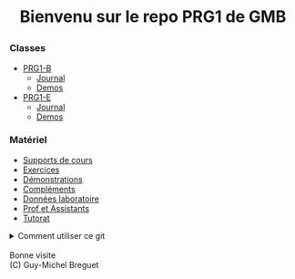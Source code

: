 # <p style="text-align: center;">Bienvenu sur le repo PRG1 de GMB</p>

### Classes
- [PRG1-B](https://github.com/2024-PRG1-GMB/COURS/tree/main/Classe_PRG1-B)
	- [Journal](https://github.com/2024-PRG1-GMB/COURS/blob/main/Classe_PRG1-B/readme.md)
	- [Demos](https://github.com/2024-PRG1-GMB/COURS/tree/main/Classe_PRG1-B/Demos_PRG1_B)
- [PRG1-E](https://github.com/2024-PRG1-GMB/COURS/tree/main/Classe_PRG1-E)
	- [Journal](https://github.com/2024-PRG1-GMB/COURS/blob/main/Classe_PRG1-E/readme.md)
	- [Demos](https://github.com/2024-PRG1-GMB/COURS/tree/main/Classe_PRG1-E/Demos_PRG1_E)

### Matériel
- [Supports de cours](https://github.com/2024-PRG1-GMB/COURS/tree/main/1_Slides)
- [Exercices](https://github.com/PRG1-HEIGVD/PRG1_Recueil_Exercices)
- [Démonstrations](https://github.com/gmbreguet/PRG1_GMB_DEMO)
- [Compléments](https://github.com/2024-PRG1-GMB/COURS/tree/main/Complements) 
- [Données laboratoire](https://github.com/2024-PRG1-GMB/COURS/Labo_Donnee) 
- [Prof et Assistants](https://github.com/2024-PRG1-GMB/COURS/blob/main/Prof_Assistants.md)
- [Tutorat](https://github.com/2024-PRG1-GMB/COURS/blob/main/Tutorat.md)

<details>
<summary>Comment utiliser ce git</summary>

Vous pouvez utiliser ce repo comme suit :

- Visualiser les codes dans votre navigateur avec l'URL

	`https://github.com/2024-PRG1-GMB/COURS`

- Copier/Coller un code en particulier dans votre IDE

	![Copier/Coller](_images/git_button_copy.png)

- Cloner ce git entier avec la commande

	`git clone git@github.com:2024-PRG1-GMB/COURS.git`

- ... puis faire un pull régulièrement

	`git pull <votre répertoire>`
</details>

</br>
Bonne visite</br>
(C) Guy-Michel Breguet
